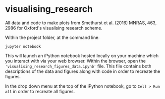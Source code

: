 # visualising_research
All data and code to make plots from Smethurst et al. (2016) MNRAS, 463, 2986 for Oxford's visualising research scheme. 

Within the project folder, at the command line:
 
    jupyter notebook

This will launch an iPython notebook hosted locally on your machine which you interact with via your web browser. Within the browser, open the ```'visualising_research_figures_data.ipynb'``` file. This file contains both descriptions of the data and figures along with code in order to recreate the figures. 

In the drop down menu at the top of the iPython notebook, go to ```Cell > Run all``` in order to recreate all figures. 
